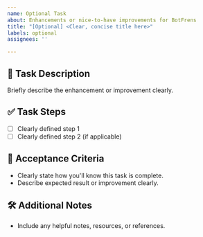 ```yaml
---
name: Optional Task
about: Enhancements or nice-to-have improvements for BotFrens
title: "[Optional] <Clear, concise title here>"
labels: optional
assignees: ''

---
```


## 📝 Task Description
Briefly describe the enhancement or improvement clearly.

## ✅ Task Steps
- [ ] Clearly defined step 1
- [ ] Clearly defined step 2 (if applicable)

## 🎯 Acceptance Criteria
- Clearly state how you'll know this task is complete.
- Describe expected result or improvement clearly.

## 🛠️ Additional Notes
- Include any helpful notes, resources, or references.
